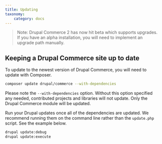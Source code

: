 ```yaml
---
title: Updating
taxonomy:
    category: docs
---
```


>    Note: Drupal Commerce 2 has now hit beta which supports upgrades. If
>    you have an alpha installation, you will need to implement an
>    upgrade path manually.

## Keeping a Drupal Commerce site up to date

To update to the newest version of Drupal Commerce, you will need to
update with Composer.

```bash
composer update drupal/commerce --with-dependencies
```

Please note the `--with-dependencies` option. Without this option
specified any needed, contributed projects and libraries will not
update. Only the Drupal Commerce module will be updated.

Run your Drupal updates once all of the dependencies are updated. We
recommend running them on the command line rather than the
`update.php` script. See the example below.

```bash
drupal update:debug
drupal update:execute
```
